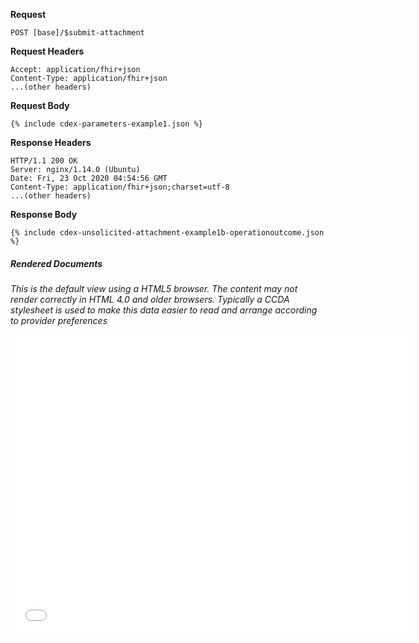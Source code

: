 
**Request**

~~~
POST [base]/$submit-attachment
~~~

**Request Headers**

~~~
Accept: application/fhir+json
Content-Type: application/fhir+json
...(other headers)
~~~

**Request Body**

~~~
{% include cdex-parameters-example1.json %}
~~~

**Response Headers**

~~~
HTTP/1.1 200 OK
Server: nginx/1.14.0 (Ubuntu)
Date: Fri, 23 Oct 2020 04:54:56 GMT
Content-Type: application/fhir+json;charset=utf-8
...(other headers)
~~~

**Response Body**

~~~
{% include cdex-unsolicited-attachment-example1b-operationoutcome.json %}
~~~

##### Rendered Documents

*This is the default view using a HTML5 browser. The content may not render correctly in HTML 4.0 and older browsers. Typically a CCDA stylesheet is used to make this data easier to read and arrange according to provider preferences*

<embed  type="text/html" frameborder="1" width="640" height="480" src="data:text/html;base64,{{site.data.cdex-parameters-example1.parameter[7].part.[4].resource.content[0].attachment.data}}"/>